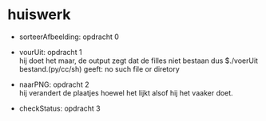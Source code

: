 # huiswerk
* sorteerAfbeelding: opdracht 0 <br>

* vourUit: opdracht 1 <br>
hij doet het maar, de output zegt dat de filles niet bestaan dus $./voerUit bestand.(py/cc/sh) geeft: no such file or diretory

* naarPNG: opdracht 2 <br>
hij verandert de plaatjes hoewel het lijkt alsof hij het vaaker doet.

* checkStatus: opdracht 3 <br>
